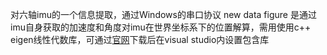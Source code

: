 对六轴imu的一个信息提取，通过Windows的串口协议
new data figure 是通过imu自身获取的加速度和角度对imu在世界坐标系下的位置解算，需用使用c++ eigen线性代数库，可通过[官网](https://eigen.tuxfamily.org/index.php?title=Main_Page)下载后在visual studio内设置包含库
